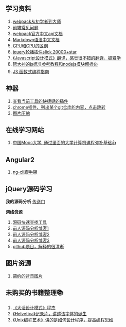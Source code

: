 ## 学习资料
1. [webpack从初学者到大师](https://mrshi.gitbooks.io/survivejs_webpack_chinese/)
1. [前端常见问题](https://www.nowcoder.com/ta/front-end-interview)
1. [webpack官方中文api文档](https://doc.webpack-china.org/guides/)
1. [Markdown语法中文文档](http://xianbai.me/learn-md/index.html)
1. [GPU和CPU的区别](https://www.zhihu.com/question/19903344)
1. [jquery轮播插件slick 20000+star](https://github.com/kenwheeler/slick/)
1. [《Javascript设计模式》翻译，感觉很不错的翻译，抓紧学](https://www.oschina.net/translate/learning-javascript-design-patterns#introduction)
1. [阮大神的js标准参考教程和nodejs模块解析👍](http://javascript.ruanyifeng.com/nodejs/assert.html#)
1. [JS 函数式编程指南](https://legacy.gitbook.com/book/llh911001/mostly-adequate-guide-chinese/details)



## 神器
1. [查看当前工具的快捷键的插件](https://www.mediaatelier.com/CheatSheet/)
1. [chrome插件，列出某个git仓库的内容，点击跳转](https://chrome.google.com/webstore/detail/octotree/bkhaagjahfmjljalopjnoealnfndnagc)
1. [图片压缩](https://tinypng.com/)

## 在线学习网站
1. [中国Mooc大学, 通过里面的大学计算机课程弥补基础👍](https://www.icourse163.org/)

## Angular2
1. [ng-cli脚手架](https://github.com/angular/angular-cli)

## jQuery源码学习

**我的源码分析**
[传送门](https://github.com/Willworkgogogo/jQuerySource)

**网络资源**
1. [源码快速查找工具](https://j11y.io/jquery/)
1. [前人源码分析博客1](http://www.cnblogs.com/aaronjs/p/3279314.html)
1. [前人源码分析博客2](http://www.cnblogs.com/nuysoft/archive/2011/11/14/2248023.html)
1. [前人源码分析博客3](https://github.com/songjinzhong/JQuerySource)
1. [github项目，解释的很清晰](https://github.com/chokcoco/jQuery-)


## 图片资源
1. [简约的背景图片](https://coolbackgrounds.io/)


## 未购买的书籍整理📚
1. [《大话设计模式》程杰]()
1. [《Helvetica》记录片，讲述该字体的诞生]()
1. [《Unix编程艺术》讲的是如何设计程序，提高编程思维]()
